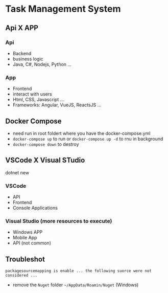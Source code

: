# Task Management System

## Api X APP

### Api
- Backend
- business logic
- Java, C#, Nodejs, Python ...

### App
- Frontend
- interact with users 
- Html, CSS, Javascript ...
- Frameworks: Angular, VueJS, ReactsJS ...

## Docker Compose

- need run in root foldert where you have the docker-compose.yml
- `docker-compose up` to run or `docker-compose up -d` to rnu in background
- `docker-compose down` to destroy 

## VSCode X Visual STudio
dotnet new 
### VSCode
- API
- Frontend
- Console Applications

### Visual Studio (more resources to execute)
- Windows APP
- Mobile App
- API (not common)


## Troubleshot 

`packagesourcemapping is enable ... the following suorce were not considered ... `

- remove the `Nuget` folder `~/AppData/Roamin/Nuget` (Windows)
